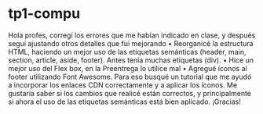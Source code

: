 # tp1-compu
Hola profes, corregí los errores que me habían indicado en clase, y después seguí ajustando otros detalles que fui mejorando
•	Reorganicé la estructura HTML, haciendo un mejor uso de las etiquetas semánticas (header, main, section, article, aside, footer). Antes tenía muchas etiquetas (div).
•	Hice un mejor uso del Flex box, en la Preentrega lo utilice mal
•	Agregué íconos al footer utilizando Font Awesome. Para eso busqué un tutorial que me ayudó a incorporar los enlaces CDN correctamente y a aplicar los íconos.
Me gustaría saber si los cambios que realicé están correctos, y principalmente si ahora el uso de las etiquetas semánticas está bien aplicado.
¡Gracias!
